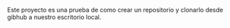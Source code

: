Este proyecto es una prueba de como crear un repositorio y clonarlo desde gibhub a nuestro escritorio local.